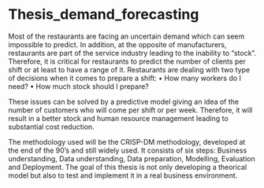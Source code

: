 # Thesis_demand_forecasting

Most of the restaurants are facing an uncertain demand which can seem impossible to predict. 
In addition, at the opposite of manufacturers, restaurants are part of the service industry leading to the inability to “stock”. 
Therefore, it is critical for restaurants to predict the number of clients per shift or at least to have a range of it.
Restaurants are dealing with two type of decisions when it comes to prepare a shift:
• How many workers do I need?
• How much stock should I prepare?

These issues can be solved by a predictive model giving an idea of the number of customers who will come per shift or per week. 
Therefore, it will result in a better stock and human resource management leading to substantial cost reduction.

The methodology used will be the CRISP-DM methodology, developed at the end of the 90’s and still widely used. 
It consists of six steps: Business understanding, Data understanding, Data preparation, Modelling, Evaluation and Deployment. 
The goal of this thesis is not only developing a theorical model but also to test and implement it in a real business environment.
